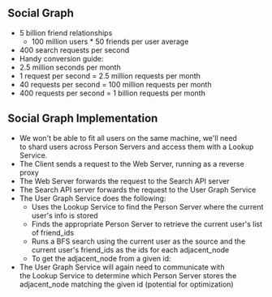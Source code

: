 ## Social Graph 

- 5 billion friend relationships
	- 100 million users * 50 friends per user average
- 400 search requests per second
- Handy conversion guide:
- 2.5 million seconds per month
- 1 request per second = 2.5 million requests per month
- 40 requests per second = 100 million requests per month
- 400 requests per second = 1 billion requests per month


## Social Graph Implementation 

- We won't be able to fit all users on the same machine, we'll need to shard users across Person Servers and access them with a Lookup Service.
- The Client sends a request to the Web Server, running as a reverse proxy
- The Web Server forwards the request to the Search API server
- The Search API server forwards the request to the User Graph Service
- The User Graph Service does the following:
	- Uses the Lookup Service to find the Person Server where the current user's info is stored
	- Finds the appropriate Person Server to retrieve the current user's list of friend_ids
	- Runs a BFS search using the current user as the source and the current user's friend_ids as the ids for each adjacent_node
	- To get the adjacent_node from a given id:
- The User Graph Service will again need to communicate with the Lookup Service to determine which Person Server stores the adjacent_node matching the given id (potential for optimization)
